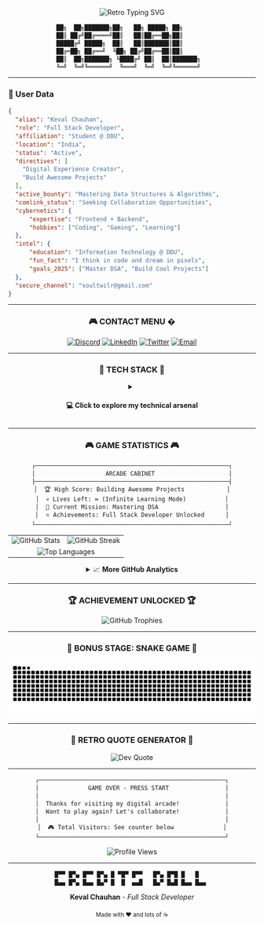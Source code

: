 <div align="center">
<img src="https://readme-typing-svg.herokuapp.com?font=Fira+Code&size=24&pause=1000&color=00FF41&center=true&vCenter=true&width=600&lines=Welcome+to+my+digital+arcade!;Player+One%3A+Web+Developer;Achievement+Unlocked%3A+Full+Stack;Loading+awesome+projects...;Press+START+to+collaborate!" alt="Retro Typing SVG" />

```
██╗  ██╗███████╗██╗   ██╗ █████╗ ██╗       
██║ ██╔╝██╔════╝██║   ██║██╔══██╗██║       
█████╔╝ █████╗  ██║   ██║███████║██║       
██╔═██╗ ██╔══╝  ╚██╗ ██╔╝██╔══██║██║       
██║  ██╗███████╗ ╚████╔╝ ██║  ██║███████╗  
╚═╝  ╚═╝╚══════╝  ╚═══╝  ╚═╝  ╚═╝╚══════╝  
```

</div>

---

### 👤 User Data

```json
{
  "alias": "Keval Chauhan",
  "role": "Full Stack Developer",
  "affiliation": "Student @ DDU",
  "location": "India",
  "status": "Active",
  "directives": [
    "Digital Experience Creator",
    "Build Awesome Projects"
  ],
  "active_bounty": "Mastering Data Structures & Algorithms",
  "comlink_status": "Seeking Collaboration Opportunities",
  "cybernetics": {
      "expertise": "Frontend + Backend",
      "hobbies": ["Coding", "Gaming", "Learning"]
  },
  "intel": {
      "education": "Information Technology @ DDU",
      "fun_fact": "I think in code and dream in pixels",
      "goals_2025": ["Master DSA", "Build Cool Projects"]
  },
  "secure_channel": "soultwilr@gmail.com"
}
```
---

<div align="center">

### 🎮 **CONTACT MENU** �

[![Discord](https://img.shields.io/badge/Discord-5865F2?style=for-the-badge&logo=discord&logoColor=white&labelColor=000000)](https://discord.gg/soultwilr)
[![LinkedIn](https://img.shields.io/badge/LinkedIn-0077B5?style=for-the-badge&logo=linkedin&logoColor=white&labelColor=000000)](https://www.linkedin.com/in/keval-chauhan-3571a62b1/)
[![Twitter](https://img.shields.io/badge/Twitter-1DA1F2?style=for-the-badge&logo=twitter&logoColor=white&labelColor=000000)](https://twitter.com/@soultwilr)
[![Email](https://img.shields.io/badge/Email-FF0000?style=for-the-badge&logo=gmail&logoColor=white&labelColor=000000)](mailto:soultwilr@gmail.com)

</div>

---

<div align="center">

### 🚀 **TECH STACK** 🚀

<details close>
<summary><h4>💻 Click to explore my technical arsenal</h4></summary>
<br>

<table>
<tr>
<td align="center" width="50%">

**Frontend Development**
<br><br>
![HTML5](https://img.shields.io/badge/HTML5-E34F26?style=for-the-badge&logo=html5&logoColor=white)
![CSS3](https://img.shields.io/badge/CSS3-1572B6?style=for-the-badge&logo=css3&logoColor=white)
![JavaScript](https://img.shields.io/badge/JavaScript-F7DF1E?style=for-the-badge&logo=javascript&logoColor=black)
![TypeScript](https://img.shields.io/badge/TypeScript-007ACC?style=for-the-badge&logo=typescript&logoColor=white)
![React](https://img.shields.io/badge/React-20232A?style=for-the-badge&logo=react&logoColor=61DAFB)
![Tailwind CSS](https://img.shields.io/badge/Tailwind_CSS-38B2AC?style=for-the-badge&logo=tailwind-css&logoColor=white)

</td>
<td align="center" width="50%">

**Backend Development**
<br><br>
![Node.js](https://img.shields.io/badge/Node.js-43853D?style=for-the-badge&logo=node.js&logoColor=white)
![Express.js](https://img.shields.io/badge/Express.js-404D59?style=for-the-badge)
![MongoDB](https://img.shields.io/badge/MongoDB-4EA94B?style=for-the-badge&logo=mongodb&logoColor=white)
![Redux](https://img.shields.io/badge/Redux-593D88?style=for-the-badge&logo=redux&logoColor=white)
![Firebase](https://img.shields.io/badge/Firebase-039BE5?style=for-the-badge&logo=Firebase&logoColor=white)
![Appwrite](https://img.shields.io/badge/Appwrite-FD366E?style=for-the-badge&logo=appwrite&logoColor=white)

</td>
</tr>
<tr>
<td align="center">

**Programming Languages**
<br><br>
![C](https://img.shields.io/badge/C-00599C?style=for-the-badge&logo=c&logoColor=white)
![C++](https://img.shields.io/badge/C%2B%2B-00599C?style=for-the-badge&logo=c%2B%2B&logoColor=white)
![Java](https://img.shields.io/badge/Java-ED8B00?style=for-the-badge&logo=java&logoColor=white)
![Python](https://img.shields.io/badge/Python-3776AB?style=for-the-badge&logo=python&logoColor=white)

</td>
<td align="center">

**Tools & Environment**
<br><br>
![VS Code](https://img.shields.io/badge/Visual_Studio_Code-0078D4?style=for-the-badge&logo=visual%20studio%20code&logoColor=white)
![Git](https://img.shields.io/badge/Git-F05032?style=for-the-badge&logo=git&logoColor=white)
![GitHub](https://img.shields.io/badge/GitHub-100000?style=for-the-badge&logo=github&logoColor=white)
![Postman](https://img.shields.io/badge/Postman-FF6C37?style=for-the-badge&logo=Postman&logoColor=white)
![Linux](https://img.shields.io/badge/Linux-FCC624?style=for-the-badge&logo=linux&logoColor=black)
![Windows](https://img.shields.io/badge/Windows-0078D6?style=for-the-badge&logo=windows&logoColor=white)

</td>
</tr>
<tr>
<td colspan="2" align="center">

**Package Managers & Build Tools**
<br><br>
![NPM](https://img.shields.io/badge/NPM-CB3837?style=for-the-badge&logo=npm&logoColor=white)
![Vite](https://img.shields.io/badge/Vite-B73BFE?style=for-the-badge&logo=vite&logoColor=FFD62E)
![Deno](https://img.shields.io/badge/Deno-white?style=for-the-badge&logo=deno&logoColor=464647)
![Google Cloud](https://img.shields.io/badge/Google_Cloud-4285F4?style=for-the-badge&logo=google-cloud&logoColor=white)

</td>
</tr>
</table>

<div align="center">
<br>

**💡 Skills Overview**

```
Frontend    █████████████████████████████    80%
Backend     ███████████████████████████████  90%
Databases   ██████████████████████████████   85%
DevOps      █████████████████████            70%
```

</div>

</details>

---

<div align="center">

### 🎮 **GAME STATISTICS** 🎮

```
┌───────────────────────────────────────────────────────┐
│                    ARCADE CABINET                     │
├───────────────────────────────────────────────────────┤
│  🏆 High Score: Building Awesome Projects            │
│  💀 Lives Left: ∞ (Infinite Learning Mode)           │
│  🎯 Current Mission: Mastering DSA                   │
│  ⭐ Achievements: Full Stack Developer Unlocked      │
└───────────────────────────────────────────────────────┘
```

<table>
<tr>
<td align="center">
  <img src="https://github-readme-stats.vercel.app/api?username=soul059&theme=synthwave&hide_border=true&include_all_commits=true&count_private=true&show_icons=true&icon_color=79ff97&title_color=ff6ec7&text_color=9f9f9f&bg_color=151515" alt="GitHub Stats" />
</td>
<td align="center">
  <img src="https://github-readme-streak-stats.herokuapp.com/?user=soul059&theme=synthwave&hide_border=true&stroke=79ff97&ring=ff6ec7&fire=ff6ec7&currStreakLabel=79ff97" alt="GitHub Streak" />
</td>
</tr>
<tr>
<td colspan="2" align="center">
  <img src="https://github-readme-stats.vercel.app/api/top-langs/?username=soul059&theme=synthwave&hide_border=true&include_all_commits=true&count_private=true&layout=compact&title_color=ff6ec7&text_color=9f9f9f&bg_color=151515" alt="Top Languages" />
</td>
</tr>
</table>

<details>
<summary>📈 <b>More GitHub Analytics</b></summary>
<br>

<div align="center">
  <img src="https://github-readme-activity-graph.vercel.app/graph?username=soul059&theme=synthwave-84&hide_border=true&area=true" alt="Activity Graph" />
</div>

</details>

---

<div align="center">

### 🏆 **ACHIEVEMENT UNLOCKED** 🏆

<div align="center">
  <img src="https://github-profile-trophy.vercel.app/?username=soul059&theme=radical&no-frame=true&no-bg=false&margin-w=4&column=4" alt="GitHub Trophies" />
</div>

---

### 🐍 **BONUS STAGE: SNAKE GAME** 🐍

<div align="center">
  <picture>
    <source media="(prefers-color-scheme: dark)" srcset="https://raw.githubusercontent.com/soul059/soul059/output/github-contribution-grid-snake-dark.svg">
    <source media="(prefers-color-scheme: light)" srcset="https://raw.githubusercontent.com/soul059/soul059/output/github-contribution-grid-snake-dark.svg">
    <img alt="github contribution grid snake animation" src="https://raw.githubusercontent.com/soul059/soul059/output/github-contribution-grid-snake-dark.svg">
  </picture>
</div>

---

### 💾 **RETRO QUOTE GENERATOR** 💾

<div align="center">
  <img src="https://quotes-github-readme.vercel.app/api?type=horizontal&theme=radical" alt="Dev Quote" />
</div>

---

```
┌─────────────────────────────────────────────────────┐
│              GAME OVER - PRESS START                │
│                                                     │
│  Thanks for visiting my digital arcade!             │
│  Want to play again? Let's collaborate!             │
│                                                     │
│  🎮 Total Visitors: See counter below              │
└─────────────────────────────────────────────────────┘
```

<img src="https://komarev.com/ghpvc/?username=soul059&style=for-the-badge&color=blueviolet&label=PROFILE+VIEWS" alt="Profile Views" />

</div>

---

<div align="center">

```
█▀▀ █▀▄ █▀▀ █▀▄ █ ▀█▀ █▀▀   █▀▄ █▀█ █   █   
█▄▄ █▀▄ █▄▄ █▄▀ █  █  ▄▄█   █▄▀ █▄█ █▄▄ █▄▄ 
```

**Keval Chauhan** - *Full Stack Developer*

<sub>Made with ❤️ and lots of ☕</sub>

</div>
